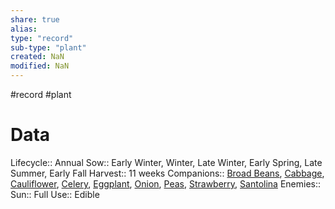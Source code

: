 ```yaml
---
share: true
alias: 
type: "record"
sub-type: "plant"
created: NaN 
modified: NaN
---
```

#record #plant 
# Data
Lifecycle:: Annual
Sow:: Early Winter, Winter, Late Winter, Early Spring, Late Summer, Early Fall
Harvest:: 11 weeks
Companions:: [Broad Beans](Broad%20Beans.md), [Cabbage](Cabbage.md), [Cauliflower](./Cauliflower.md), [Celery](./Celery.md), [Eggplant](Eggplant.md), [Onion](Onion.md), [Peas](./Peas.md), [Strawberry](./Strawberry.md), [Santolina](Santolina.md)
Enemies:: 
Sun:: Full
Use:: Edible
